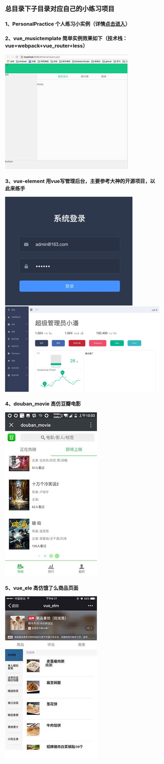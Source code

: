 ## 总目录下子目录对应自己的小练习项目

### 1、PersonalPractice 个人练习小实例（详情[点击进入](https://github.com/xueyeqing/VueDemo/tree/master/PersonalPractice)）

### 2、vue_musictemplate 简单实例效果如下（技术栈：vue+webpack+vue_router+less）
  ![](https://github.com/xueyeqing/VueDemo/blob/master/vue_musictemplate/static/24.pic.jpg)
  
### 3、vue-element 用vue写管理后台，主要参考大神的开源项目，以此来练手
 ![](https://github.com/xueyeqing/VueDemo/blob/master/vue-element/static/27.pic.jpg)  ![](https://github.com/xueyeqing/VueDemo/blob/master/vue-element/static/28.pic.jpg)
 
### 4、douban_movie 高仿豆瓣电影
 ![](https://github.com/xueyeqing/VueDemo/blob/master/douban_movie/static/2.pic.jpg)

### 5、vue_ele 高仿饿了么商品页面
 ![](https://github.com/xueyeqing/VueDemo/blob/master/vue_elm/static/a.jpg)